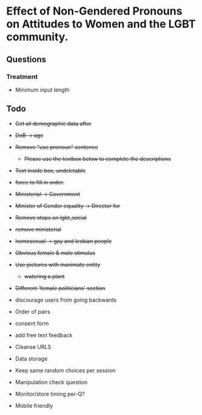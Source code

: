 # Effect of Non-Gendered Pronouns on Attitudes to Women and the LGBT community.

## Questions

### Treatment

- Minimum input length

## Todo

- ~~Get all demographic data after~~
- ~~DoB -> age~~
- ~~Remove "use pronoun" sentence~~
    - ~~Please use the textbox below to complete the descriptions~~
- ~~Text inside box, undeletable~~
- ~~force to fill in order.~~
- ~~Ministerial -> Government~~
- ~~Minister of Gender equality -> Director for~~
- ~~Remove stops on lgbt_social~~
- ~~remove ministerial~~
- ~~homosexual -> gay and lesbian people~~
- ~~Obvious female & male stimulus~~
- ~~Use pictures with inanimate entity~~
    - ~~watering a plant~~
- ~~Different 'female politicians' section~~

- discourage users from going backwards
- Order of pairs
- consent form
- add free text feedback
- Cleanse URLS

- Data storage
- Keep same random choices per session
- Manipulation check question
- Monitor/store timing per-Q?
- Mobile friendly





